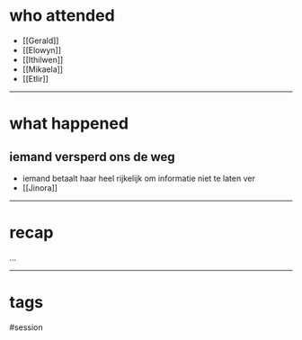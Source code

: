 # who attended

- [[Gerald]]
- [[Elowyn]]
- [[Ithilwen]]
- [[Mikaela]]
- [[Etlir]]

---
# what happened

## iemand versperd ons de weg
- iemand betaalt haar heel rijkelijk om informatie niet te laten ver 
- [[Jinora]]

---
# recap

...

---
# tags

#session